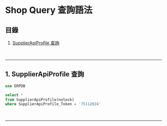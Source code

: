 # Shop Query 查詢語法

## 目錄
1. [SupplierApiProfile 查詢](#1-supplierapiprofile-查詢)

<br>

---

## 1. SupplierApiProfile 查詢

```sql
use ERPDB

select *
from SupplierApiProfile(nolock)
where SupplierApiProfile_Token = '75112024'
```

<br>

---